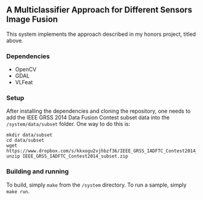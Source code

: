 ## A Multiclassifier Approach for Different Sensors Image Fusion

This system implements the approach described in my honors project, titled
above.

### Dependencies
* OpenCV
* GDAL
* VLFeat

### Setup

After installing the dependencies and cloning the repository, one needs to
add the IEEE GRSS 2014 Data Fusion Contest subset data into the 
`/system/data/subset` folder. One way to do this is:

```
mkdir data/subset
cd data/subset
wget https://www.dropbox.com/s/kkxogu2vjhbzf36/IEEE_GRSS_IADFTC_Contest2014_subset.zip
unzip IEEE_GRSS_IADFTC_Contest2014_subset.zip
```

### Building and running

To build, simply `make` from the `/system` directory. To run a sample,
simply `make run`.